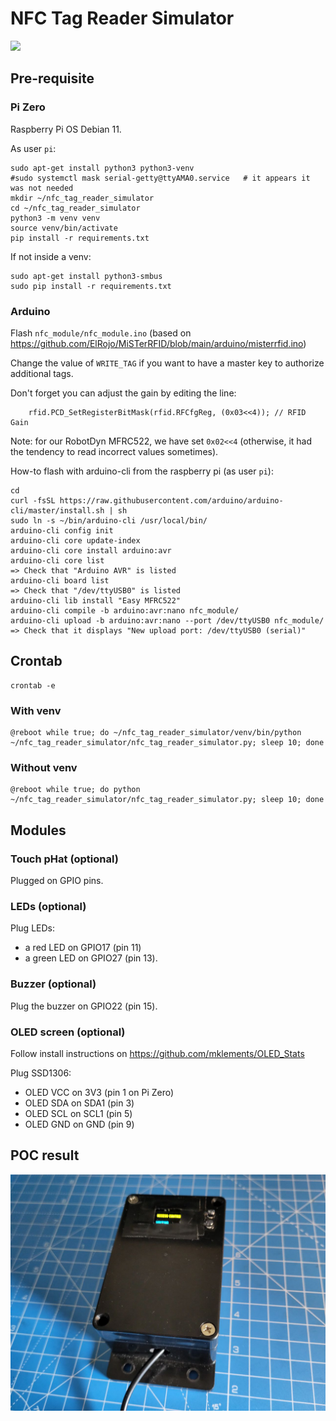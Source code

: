 
# NFC Tag Reader Simulator

<img src="https://github.com/coded-with-claws/nfc_tag_reader_simulator/blob/main/Electronics/Fritzing/POC_tag_reader.gif" />

## Pre-requisite

### Pi Zero

Raspberry Pi OS Debian 11.

As user `pi`:
```shell
sudo apt-get install python3 python3-venv
#sudo systemctl mask serial-getty@ttyAMA0.service   # it appears it was not needed
mkdir ~/nfc_tag_reader_simulator
cd ~/nfc_tag_reader_simulator
python3 -m venv venv
source venv/bin/activate
pip install -r requirements.txt
```

If not inside a venv:
```shell
sudo apt-get install python3-smbus
sudo pip install -r requirements.txt
```

### Arduino

Flash `nfc_module/nfc_module.ino`
(based on https://github.com/ElRojo/MiSTerRFID/blob/main/arduino/misterrfid.ino)

Change the value of `WRITE_TAG` if you want to have a master key to authorize additional tags.

Don't forget you can adjust the gain by editing the line:
```
    rfid.PCD_SetRegisterBitMask(rfid.RFCfgReg, (0x03<<4)); // RFID Gain
```
Note: for our RobotDyn MFRC522, we have set `0x02<<4` (otherwise, it had the tendency to read incorrect values sometimes).

How-to flash with arduino-cli from the raspberry pi (as user `pi`):
```
cd
curl -fsSL https://raw.githubusercontent.com/arduino/arduino-cli/master/install.sh | sh
sudo ln -s ~/bin/arduino-cli /usr/local/bin/
arduino-cli config init
arduino-cli core update-index
arduino-cli core install arduino:avr
arduino-cli core list
=> Check that "Arduino AVR" is listed
arduino-cli board list
=> Check that "/dev/ttyUSB0" is listed
arduino-cli lib install "Easy MFRC522"
arduino-cli compile -b arduino:avr:nano nfc_module/
arduino-cli upload -b arduino:avr:nano --port /dev/ttyUSB0 nfc_module/
=> Check that it displays "New upload port: /dev/ttyUSB0 (serial)"
```

## Crontab
```shell
crontab -e
```

### With venv
```shell
@reboot while true; do ~/nfc_tag_reader_simulator/venv/bin/python ~/nfc_tag_reader_simulator/nfc_tag_reader_simulator.py; sleep 10; done
```

### Without venv
```shell
@reboot while true; do python ~/nfc_tag_reader_simulator/nfc_tag_reader_simulator.py; sleep 10; done
```

## Modules

### Touch pHat (optional)

Plugged on GPIO pins.

### LEDs (optional)

Plug LEDs:
- a red LED on GPIO17 (pin 11)
- a green LED on GPIO27 (pin 13).

### Buzzer (optional)

Plug the buzzer on GPIO22 (pin 15).

### OLED screen (optional)

Follow install instructions on https://github.com/mklements/OLED_Stats

Plug SSD1306:
- OLED VCC on 3V3 (pin 1 on Pi Zero)
- OLED SDA on SDA1 (pin 3)
- OLED SCL on SCL1 (pin 5)
- OLED GND on GND (pin 9)

## POC result

<img src="https://github.com/coded-with-claws/nfc_tag_reader_simulator/blob/main/Electronics/Fritzing/2.Tag_Reader_POC.jpg"/>


